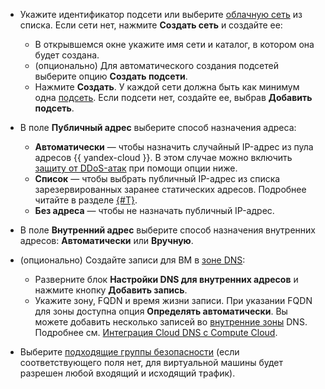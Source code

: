 * Укажите идентификатор подсети или выберите [облачную сеть](../../vpc/concepts/network.md#network) из списка.
  Если сети нет, нажмите **Создать сеть** и создайте ее:

    * В открывшемся окне укажите имя сети и каталог, в котором она будет создана.
    * (опционально) Для автоматического создания подсетей выберите опцию **Создать подсети**.
    * Нажмите **Создать**.
    У каждой сети должна быть как минимум одна [подсеть](../../vpc/concepts/network.md#subnet). Если подсети нет, создайте ее, выбрав **Добавить подсеть**.

* В поле **Публичный адрес** выберите способ назначения адреса:

    * **Автоматически** — чтобы назначить случайный IP-адрес из пула адресов {{ yandex-cloud }}. В этом случае можно включить [защиту от DDoS-атак](../../vpc/ddos-protection/index.md) при помощи опции ниже.
    * **Список** — чтобы выбрать публичный IP-адрес из списка зарезервированных заранее статических адресов. Подробнее читайте в разделе [{#T}](../../vpc/operations/set-static-ip.md).
    * **Без адреса** — чтобы не назначать публичный IP-адрес.

* В поле **Внутренний адрес** выберите способ назначения внутренних адресов: **Автоматически** или **Вручную**.

* (опционально) Создайте записи для ВМ в [зоне DNS](../../dns/concepts/dns-zone.md):

    * Разверните блок **Настройки DNS для внутренних адресов** и нажмите кнопку **Добавить запись**.
    * Укажите зону, FQDN и время жизни записи. При указании FQDN для зоны доступна опция **Определять автоматически**.
      Вы можете добавить несколько записей во [внутренние зоны](../../dns/concepts/dns-zone.md) DNS. Подробнее см. [Интеграция Cloud DNS с Compute Cloud](../../dns/concepts/compute-integration.md).

* Выберите [подходящие группы безопасности](../../vpc/concepts/security-groups.md) (если соответствующего поля нет, для виртуальной машины будет разрешен любой входящий и исходящий трафик).
